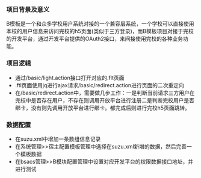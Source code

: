 ### 项目背景及意义

B模板是一个和众多学校用户系统对接的一个兼容层系统，一个学校可以直接使用本校的用户信息来访问完校的h5页面(类似于三方登录)，而B模板项目对接于完校的开发平台，通过开发平台提供的OAuth2接口，来间接使用完校的各种业务功能。

### 项目逻辑

- 通过/basic/light.action接口打开对应的.flt页面
- .ftl页面使用jq进行ajax请求/basic/redirect.action进行页面的二次重定向
- 在/basic/redirect.action中，需要做几步工作：一是判断当前请求三方用户在完校中是否存在用户，不存在则调用开放平台进行注册二是判断完校用户是否绑卡，没有则先调用开放平台进行绑卡。都完成后则进行完校h5页面跳转。

### 数据配置

- 在suzu.xml中增加一条数组信息记录
- 在系统管理>>宿主配置模板管理中选择在suzu.xml新增的数据，然后完善一个模板数据
- 在bsacs管理>>B模块配置管理中设置对应开发平台的权限数据接口地址，并进行测试



